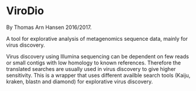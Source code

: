# ViroDio

By Thomas Arn Hansen 2016/2017. 

A tool for explorative analysis of metagenomics sequence data, mainly for virus discovery. 

Virus discovery using Illumina sequencing can be dependent on few reads or small contigs with low homology to known references. Therefore the translated searches are usually used in virus discovery to give higher sensitivity.
This is a wrapper that uses different availble search tools (Kaiju, kraken, blastn and diamond) for explorative virus discovery. 
